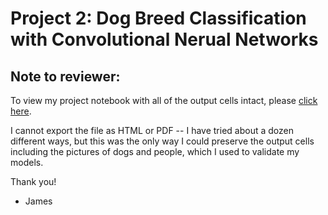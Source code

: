 # Project 2: Dog Breed Classification with Convolutional Nerual Networks

## Note to reviewer:

To view my project notebook with all of the output cells intact, please [click here](https://github.com/JamesDBartlett/ai-p2-dog-classification/blob/master/P2_Dog_Breed_Classification.ipynb).  
  
I cannot export the file as HTML or PDF -- I have tried about a dozen different ways, but this was the only way I could preserve the output cells including the pictures of dogs and people, which I used to validate my models.  
  
Thank you!  
  
- James

